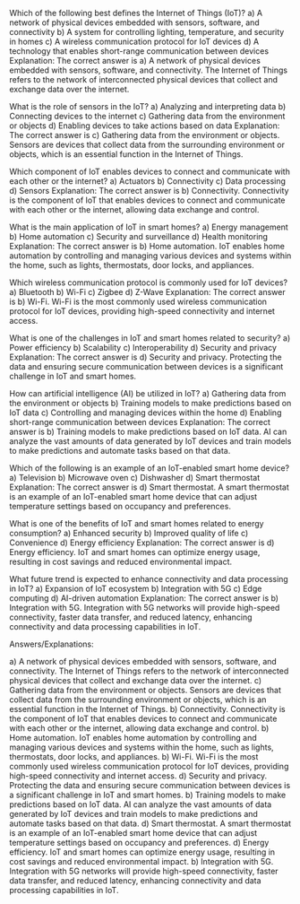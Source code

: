 Which of the following best defines the Internet of Things (IoT)?
a) A network of physical devices embedded with sensors, software, and connectivity
b) A system for controlling lighting, temperature, and security in homes
c) A wireless communication protocol for IoT devices
d) A technology that enables short-range communication between devices
Explanation: The correct answer is a) A network of physical devices embedded with sensors, software, and connectivity. The Internet of Things refers to the network of interconnected physical devices that collect and exchange data over the internet.

What is the role of sensors in the IoT?
a) Analyzing and interpreting data
b) Connecting devices to the internet
c) Gathering data from the environment or objects
d) Enabling devices to take actions based on data
Explanation: The correct answer is c) Gathering data from the environment or objects. Sensors are devices that collect data from the surrounding environment or objects, which is an essential function in the Internet of Things.

Which component of IoT enables devices to connect and communicate with each other or the internet?
a) Actuators
b) Connectivity
c) Data processing
d) Sensors
Explanation: The correct answer is b) Connectivity. Connectivity is the component of IoT that enables devices to connect and communicate with each other or the internet, allowing data exchange and control.

What is the main application of IoT in smart homes?
a) Energy management
b) Home automation
c) Security and surveillance
d) Health monitoring
Explanation: The correct answer is b) Home automation. IoT enables home automation by controlling and managing various devices and systems within the home, such as lights, thermostats, door locks, and appliances.

Which wireless communication protocol is commonly used for IoT devices?
a) Bluetooth
b) Wi-Fi
c) Zigbee
d) Z-Wave
Explanation: The correct answer is b) Wi-Fi. Wi-Fi is the most commonly used wireless communication protocol for IoT devices, providing high-speed connectivity and internet access.

What is one of the challenges in IoT and smart homes related to security?
a) Power efficiency
b) Scalability
c) Interoperability
d) Security and privacy
Explanation: The correct answer is d) Security and privacy. Protecting the data and ensuring secure communication between devices is a significant challenge in IoT and smart homes.

How can artificial intelligence (AI) be utilized in IoT?
a) Gathering data from the environment or objects
b) Training models to make predictions based on IoT data
c) Controlling and managing devices within the home
d) Enabling short-range communication between devices
Explanation: The correct answer is b) Training models to make predictions based on IoT data. AI can analyze the vast amounts of data generated by IoT devices and train models to make predictions and automate tasks based on that data.

Which of the following is an example of an IoT-enabled smart home device?
a) Television
b) Microwave oven
c) Dishwasher
d) Smart thermostat
Explanation: The correct answer is d) Smart thermostat. A smart thermostat is an example of an IoT-enabled smart home device that can adjust temperature settings based on occupancy and preferences.

What is one of the benefits of IoT and smart homes related to energy consumption?
a) Enhanced security
b) Improved quality of life
c) Convenience
d) Energy efficiency
Explanation: The correct answer is d) Energy efficiency. IoT and smart homes can optimize energy usage, resulting in cost savings and reduced environmental impact.

What future trend is expected to enhance connectivity and data processing in IoT?
a) Expansion of IoT ecosystem
b) Integration with 5G
c) Edge computing
d) AI-driven automation
Explanation: The correct answer is b) Integration with 5G. Integration with 5G networks will provide high-speed connectivity, faster data transfer, and reduced latency, enhancing connectivity and data processing capabilities in IoT.

Answers/Explanations:

a) A network of physical devices embedded with sensors, software, and connectivity. The Internet of Things refers to the network of interconnected physical devices that collect and exchange data over the internet.
c) Gathering data from the environment or objects. Sensors are devices that collect data from the surrounding environment or objects, which is an essential function in the Internet of Things.
b) Connectivity. Connectivity is the component of IoT that enables devices to connect and communicate with each other or the internet, allowing data exchange and control.
b) Home automation. IoT enables home automation by controlling and managing various devices and systems within the home, such as lights, thermostats, door locks, and appliances.
b) Wi-Fi. Wi-Fi is the most commonly used wireless communication protocol for IoT devices, providing high-speed connectivity and internet access.
d) Security and privacy. Protecting the data and ensuring secure communication between devices is a significant challenge in IoT and smart homes.
b) Training models to make predictions based on IoT data. AI can analyze the vast amounts of data generated by IoT devices and train models to make predictions and automate tasks based on that data.
d) Smart thermostat. A smart thermostat is an example of an IoT-enabled smart home device that can adjust temperature settings based on occupancy and preferences.
d) Energy efficiency. IoT and smart homes can optimize energy usage, resulting in cost savings and reduced environmental impact.
b) Integration with 5G. Integration with 5G networks will provide high-speed connectivity, faster data transfer, and reduced latency, enhancing connectivity and data processing capabilities in IoT.
